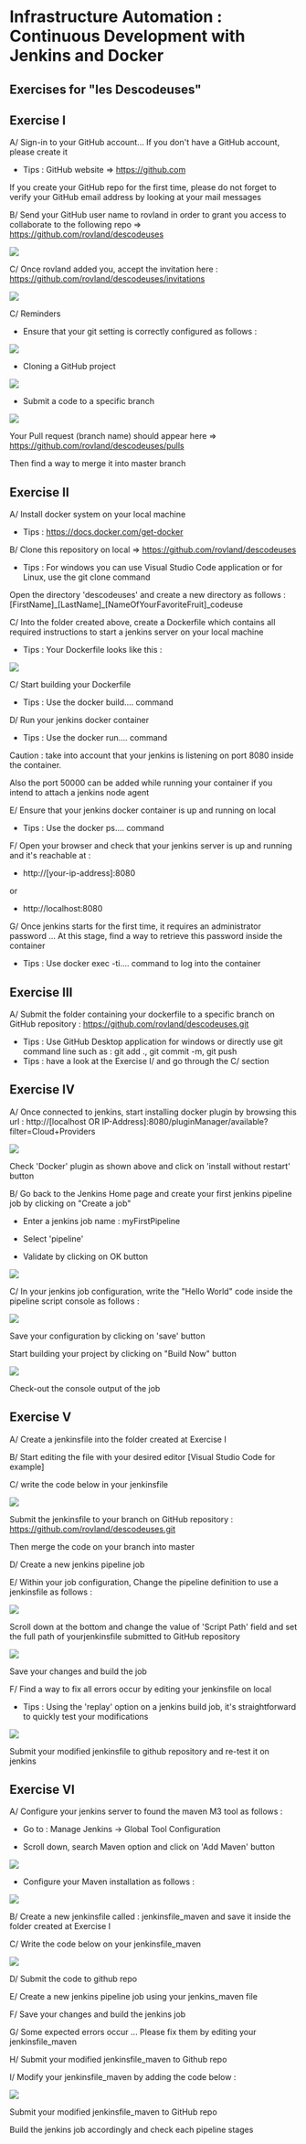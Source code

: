 # Infrastructure Automation : Continuous Development with Jenkins and Docker
## Exercises for "les Descodeuses"

## Exercise I

A/ Sign-in to your GitHub account... If you don't have a GitHub account, please create it
- Tips : GitHub website => https://github.com

If you create your GitHub repo for the first time, please do not forget to verify your GitHub email address by looking at your mail messages

B/ Send your GitHub user name to rovland in order to grant you access to collaborate to the following repo => https://github.com/rovland/descodeuses

<img src="img\user_name_github_example.JPG">

C/ Once rovland added you, accept the invitation here : https://github.com/rovland/descodeuses/invitations

<img src="img\invitation_format_onGitHub.JPG">

C/ Reminders

- Ensure that your git setting is correctly configured as follows :

<img src="img\git_config_global.JPG">

- Cloning a GitHub project

<img src="img\git_clone_https.JPG">

- Submit a code to a specific branch

<img src="img\git_push_pull_request.JPG">

Your Pull request (branch name) should appear here => https://github.com/rovland/descodeuses/pulls 

Then find a way to merge it into master branch

## Exercise II 

A/ Install docker system on your local machine
- Tips : https://docs.docker.com/get-docker

B/ Clone this repository on local => https://github.com/rovland/descodeuses
- Tips : For windows you can use Visual Studio Code application or for Linux, use the git clone command

Open the directory 'descodeuses'  and create a new directory as follows : [FirstName]\_[LastName]\_[NameOfYourFavoriteFruit]_codeuse

C/ Into the folder created above, create a Dockerfile which contains all required instructions to start a jenkins server on your local machine
- Tips : Your Dockerfile looks like this : 

<img src="img/dockerfile_script.JPG">

C/ Start building your Dockerfile
- Tips : Use the docker build.... command

D/ Run your jenkins docker container
- Tips : Use the docker run.... command

Caution : take into account that your jenkins is listening on port 8080 inside the container.

Also the port 50000 can be added while running your container if you intend to attach a jenkins node agent

E/ Ensure that your jenkins docker container is up and running on local
- Tips : Use the docker ps.... command

F/ Open your browser and check that your jenkins server is up and running and it's reachable at :
- http://[your-ip-address]:8080

or

- http://localhost:8080

G/ Once jenkins starts for the first time, it requires an administrator password ... At this stage, find a way to retrieve this password inside the container
- Tips : Use docker exec -ti.... command to log into the container

## Exercise III

A/ Submit the folder containing your dockerfile to a specific branch on GitHub repository : https://github.com/rovland/descodeuses.git
- Tips : Use GitHub Desktop application for windows or directly use git command line such as : git add ., git commit -m, git push
- Tips : have a look at the Exercise I/ and go through the C/ section

## Exercise IV

A/ Once connected to jenkins, start installing docker plugin by browsing this url : http://[localhost OR IP-Address]:8080/pluginManager/available?filter=Cloud+Providers

<img src="img/docker_plugin.JPG">

Check 'Docker' plugin as shown above and click on 'install without restart' button

B/ Go back to the Jenkins Home page and create your first jenkins pipeline job by clicking on "Create a job"

- Enter a jenkins job name : myFirstPipeline

- Select 'pipeline'

- Validate by clicking on OK button

<img src="img/first_pipeline.JPG">

C/ In your jenkins job configuration, write the "Hello World" code inside the pipeline script console as follows :

<img src="img/pipeline_script_console.JPG">

Save your configuration by clicking on 'save' button

Start building your project by clicking on "Build Now" button

<img src="img/jenkins_build_now_button.JPG">

Check-out the console output of the job

## Exercise V

A/ Create a jenkinsfile into the folder created at Exercise I

B/ Start editing the file with your desired editor [Visual Studio Code for example]

C/ write the code below in your jenkinsfile

<img src="img/fix_issue_OnPipeline.JPG">

Submit the jenkinsfile to your branch on GitHub repository : https://github.com/rovland/descodeuses.git

Then merge the code on your branch into master

D/ Create a new jenkins pipeline job

E/ Within your job configuration, Change the pipeline definition to use a jenkinsfile as follows :

<img src="img/pipeline_script_from_SCM.JPG">

Scroll down at the bottom and change the value of 'Script Path' field and set the full path of yourjenkinsfile submitted to GitHub repository

<img src="img/ScriptPath_jenkinsfile.JPG">

Save your changes and build the job

F/ Find a way to fix all errors occur by editing your jenkinsfile on local
- Tips : Using the 'replay' option on a jenkins build job, it's straightforward to quickly test your modifications

<img src="img/replay_option_onJenkinsBuild.JPG">

Submit your modified jenkinsfile to github repository and re-test it on jenkins

## Exercise VI

A/ Configure your jenkins server to found the maven M3 tool as follows :
- Go to : Manage Jenkins → Global Tool Configuration

- Scroll down, search Maven option and click on 'Add Maven' button

<img src="img/add_maven_jenkinsTool.JPG">

- Configure your Maven installation as follows : 

<img src="img/maven_installed_jenkinsTool.JPG">

B/ Create a new jenkinsfile called : jenkinsfile_maven and save it inside the folder created at Exercise I

C/ Write the code below on your jenkinsfile_maven

<img src="img/jenkins_maven_script.JPG">

D/ Submit the code to github repo

E/ Create a new jenkins pipeline job using your jenkins_maven file

F/ Save your changes and build the jenkins job

G/ Some expected errors occur ... Please fix them by editing your jenkinsfile_maven

H/ Submit your modified jenkinsfile_maven to Github repo

I/ Modify your jenkinsfile_maven by adding the code below : 

<img src="img/post_jenkins_maven_script.JPG">

Submit your modified jenkinsfile_maven to GitHub repo

Build the jenkins job accordingly and check each pipeline stages

